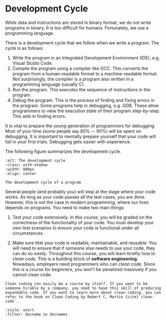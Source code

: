 # Development Cycle

While data and instructions are stored in binary format, we do not write programs in binary. It is too difficult for humans. Fortunately, we use a programming language. 

There is a development cycle that we follow when we write a program. The cycle is as follows:

1. Write the program in an Integrated Development Environment (IDE), e.g. Visual Studio Code. 
2. Compile the program using a compiler like GCC. This converts the program from a human-readable format to a machine-readable format. Not surprisingly, the compiler is a program also written in a programming language (usually C).
3. Run the program. This executes the sequence of instructions in the program.
4. Debug the program. This is the process of finding and fixing errors in the program. Some programs help in debugging, e.g. GDB. These allow programmers to view the execution state of their program step-by-step. This aids in finding errors. 

It is vital to prepare the young generation of programmers for debugging. Most of your time (some people say 80% -- 90%) will be spent on debugging. It is important to mentally prepare yourself that your code will fail in your first trials. Debugging gets easier with experience.  

The following figure summarizes the development cycle.

```{figure} ./images/dev-cycle.png
:alt: The development cycle
:class: with-shadow
:width: 800px
:align: center

The development cycle of a program
```

Several people (and probably you) will stop at the stage where your code works. As long as your code passes all the test cases, you are done. However, this is not the case in modern programming, where our lives depends on programs. You need to make two main things: 

1. Test your code extensively: In this course, you will be graded on the correctness of the functionality of your code. You must develop your own test scenarios to ensure your code is functional under all circumstances. 

2. Make sure that your code is readable, maintainable, and reusable: You will need to ensure that if someone else needs to use your code, they can do so *easily*. Throughout this course, you will learn briefly how to *clean code*. This is a building block of **software engineering**. Nowadays, employers need programmers who can *clean code*. Since this is a course for beginners, you won't be penalized massively if you cannot clean code. 
   
```{note}
Clean coding can easily be a course by itself. If you want to be someone hirable by a company, you need to have this skill of producing expandable code. If you want to learn more about clean coding, you can refer to the book on Clean Coding by Robert C. Martin {cite}`clean-code`. 
```

```{bibliography}
:style: unsrt
:filter: docname in docnames
```
